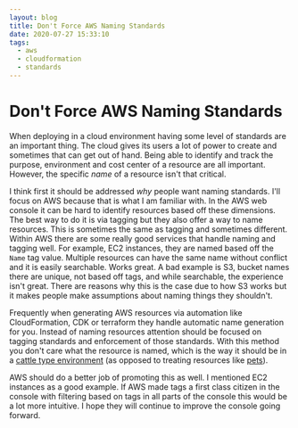 ```yaml
---
layout: blog
title: Don't Force AWS Naming Standards
date: 2020-07-27 15:33:10
tags:
  - aws
  - cloudformation
  - standards
---
```

# Don't Force AWS Naming Standards

When deploying in a cloud environment having some level of standards are an important thing. The cloud gives its users a lot of power to create and sometimes that can get out of hand. Being able to identify and track the purpose, environment and cost center of a resource are all important. However, the specific _name_ of a resource isn't that critical.

I think first it should be addressed _why_ people want naming standards. I'll focus on AWS because that is what I am familiar with. In the AWS web console it can be hard to identify resources based off these dimensions. The best way to do it is via tagging but they also offer a way to name resources. This is sometimes the same as tagging and sometimes different. Within AWS there are some really good services that handle naming and tagging well. For example, EC2 instances, they are named based off the `Name` tag value. Multiple resources can have the same name without conflict and it is easily searchable. Works great. A bad example is S3, bucket names there are unique, not based off tags, and while searchable, the experience isn't great. There are reasons why this is the case due to how S3 works but it makes people make assumptions about naming things they shouldn't.

Frequently when generating AWS resources via automation like CloudFormation, CDK or terraform they handle automatic name generation for you. Instead of naming resources attention should be focused on tagging standards and enforcement of those standards. With this method you don't care what the resource is named, which is the way it should be in a [cattle type environment](https://devops.stackexchange.com/a/654) (as opposed to treating resources like [pets](https://www.youtube.com/watch?v=H833o5lnB2E)).

AWS should do a better job of promoting this as well. I mentioned EC2 instances as a good example. If AWS made tags a first class citizen in the console with filtering based on tags in all parts of the console this would be a lot more intuitive. I hope they will continue to improve the console going forward.

